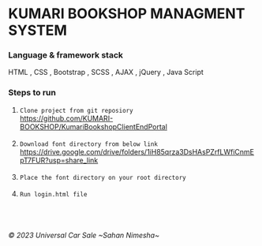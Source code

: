 # KUMARI BOOKSHOP MANAGMENT SYSTEM

### Language & framework stack
HTML , CSS , Bootstrap , SCSS , AJAX , jQuery , Java Script

### Steps to run
1. `Clone project from git reposiory`<br/>
   https://github.com/KUMARI-BOOKSHOP/KumariBookshopClientEndPortal <br/>
   <br/>
2. `Download font directory from below link`<br/>
   https://drive.google.com/drive/folders/1iH85qrza3DsHAsPZrfLWfiCnmEpT7FUR?usp=share_link
   <br/>
   <br/>
3. `Place the font directory on your root directory`
   <br/>
   <br/>
4. `Run login.html file`<br/>
   <br/>

<br/>

###### © 2023 Universal Car Sale ~Sahan Nimesha~
